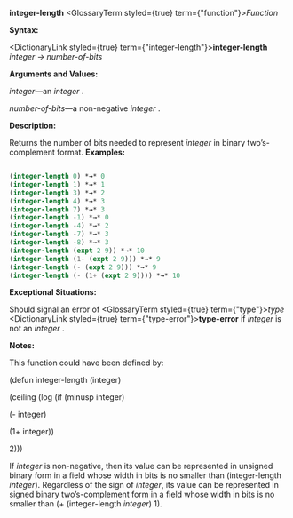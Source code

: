 **integer-length** <GlossaryTerm styled={true} term={"function"}><i>Function</i></GlossaryTerm> 



**Syntax:** 



<DictionaryLink styled={true} term={"integer-length"}><b>integer-length</b></DictionaryLink> *integer → number-of-bits* 



**Arguments and Values:** 



*integer*—an *integer* . 



*number-of-bits*—a non-negative *integer* . 



**Description:** 



Returns the number of bits needed to represent *integer* in binary two’s-complement format. **Examples:**
```lisp

(integer-length 0) *→* 0 
(integer-length 1) *→* 1 
(integer-length 3) *→* 2 
(integer-length 4) *→* 3 
(integer-length 7) *→* 3 
(integer-length -1) *→* 0 
(integer-length -4) *→* 2 
(integer-length -7) *→* 3 
(integer-length -8) *→* 3 
(integer-length (expt 2 9)) *→* 10 
(integer-length (1- (expt 2 9))) *→* 9 
(integer-length (- (expt 2 9))) *→* 9 
(integer-length (- (1+ (expt 2 9)))) *→* 10 

```
**Exceptional Situations:** 



Should signal an error of <GlossaryTerm styled={true} term={"type"}><i>type</i></GlossaryTerm> <DictionaryLink styled={true} term={"type-error"}><b>type-error</b></DictionaryLink> if *integer* is not an *integer* . 



**Notes:** 



This function could have been defined by: 



(defun integer-length (integer) 



(ceiling (log (if (minusp integer) 



(- integer) 



(1+ integer)) 



2))) 



If *integer* is non-negative, then its value can be represented in unsigned binary form in a field whose width in bits is no smaller than (integer-length *integer*). Regardless of the sign of *integer*, its value can be represented in signed binary two’s-complement form in a field whose width in bits is no smaller than (+ (integer-length *integer*) 1). 







 



 



